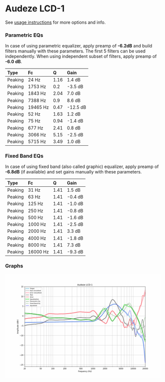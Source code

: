 # Audeze LCD-1
See [usage instructions](https://github.com/jaakkopasanen/AutoEq#usage) for more options and info.

### Parametric EQs
In case of using parametric equalizer, apply preamp of **-6.2dB** and build filters manually
with these parameters. The first 5 filters can be used independently.
When using independent subset of filters, apply preamp of **-6.0 dB**.

| Type    | Fc       |    Q | Gain     |
|:--------|:---------|:-----|:---------|
| Peaking | 24 Hz    | 1.16 | 1.4 dB   |
| Peaking | 1753 Hz  | 0.2  | -3.5 dB  |
| Peaking | 1843 Hz  | 2.04 | 7.0 dB   |
| Peaking | 7388 Hz  | 0.9  | 8.6 dB   |
| Peaking | 19465 Hz | 0.47 | -12.5 dB |
| Peaking | 52 Hz    | 1.63 | 1.2 dB   |
| Peaking | 75 Hz    | 0.94 | -1.4 dB  |
| Peaking | 677 Hz   | 2.41 | 0.8 dB   |
| Peaking | 3066 Hz  | 5.15 | -2.5 dB  |
| Peaking | 5715 Hz  | 3.49 | 1.0 dB   |

### Fixed Band EQs
In case of using fixed band (also called graphic) equalizer, apply preamp of **-6.8dB**
(if available) and set gains manually with these parameters.

| Type    | Fc       |    Q | Gain    |
|:--------|:---------|:-----|:--------|
| Peaking | 31 Hz    | 1.41 | 1.5 dB  |
| Peaking | 63 Hz    | 1.41 | -0.4 dB |
| Peaking | 125 Hz   | 1.41 | -1.0 dB |
| Peaking | 250 Hz   | 1.41 | -0.8 dB |
| Peaking | 500 Hz   | 1.41 | -1.6 dB |
| Peaking | 1000 Hz  | 1.41 | -2.5 dB |
| Peaking | 2000 Hz  | 1.41 | 3.3 dB  |
| Peaking | 4000 Hz  | 1.41 | -1.8 dB |
| Peaking | 8000 Hz  | 1.41 | 7.3 dB  |
| Peaking | 16000 Hz | 1.41 | -9.3 dB |

### Graphs
![](./Audeze%20LCD-1.png)